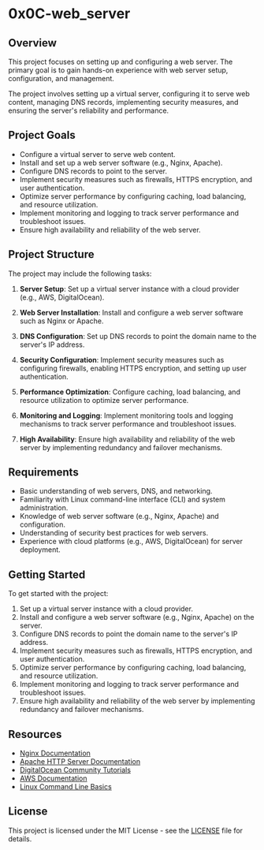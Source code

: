 # 0x0C-web_server

## Overview

This project focuses on setting up and configuring a web server. The primary goal is to gain hands-on experience with web server setup, configuration, and management. 

The project involves setting up a virtual server, configuring it to serve web content, managing DNS records, implementing security measures, and ensuring the server's reliability and performance.

## Project Goals

- Configure a virtual server to serve web content.
- Install and set up a web server software (e.g., Nginx, Apache).
- Configure DNS records to point to the server.
- Implement security measures such as firewalls, HTTPS encryption, and user authentication.
- Optimize server performance by configuring caching, load balancing, and resource utilization.
- Implement monitoring and logging to track server performance and troubleshoot issues.
- Ensure high availability and reliability of the web server.

## Project Structure

The project may include the following tasks:

1. **Server Setup**: Set up a virtual server instance with a cloud provider (e.g., AWS, DigitalOcean).

2. **Web Server Installation**: Install and configure a web server software such as Nginx or Apache.

3. **DNS Configuration**: Set up DNS records to point the domain name to the server's IP address.

4. **Security Configuration**: Implement security measures such as configuring firewalls, enabling HTTPS encryption, and setting up user authentication.

5. **Performance Optimization**: Configure caching, load balancing, and resource utilization to optimize server performance.

6. **Monitoring and Logging**: Implement monitoring tools and logging mechanisms to track server performance and troubleshoot issues.

7. **High Availability**: Ensure high availability and reliability of the web server by implementing redundancy and failover mechanisms.

## Requirements

- Basic understanding of web servers, DNS, and networking.
- Familiarity with Linux command-line interface (CLI) and system administration.
- Knowledge of web server software (e.g., Nginx, Apache) and configuration.
- Understanding of security best practices for web servers.
- Experience with cloud platforms (e.g., AWS, DigitalOcean) for server deployment.

## Getting Started

To get started with the project:

1. Set up a virtual server instance with a cloud provider.
2. Install and configure a web server software (e.g., Nginx, Apache) on the server.
3. Configure DNS records to point the domain name to the server's IP address.
4. Implement security measures such as firewalls, HTTPS encryption, and user authentication.
5. Optimize server performance by configuring caching, load balancing, and resource utilization.
6. Implement monitoring and logging to track server performance and troubleshoot issues.
7. Ensure high availability and reliability of the web server by implementing redundancy and failover mechanisms.

## Resources

- [Nginx Documentation](https://nginx.org/en/docs/)
- [Apache HTTP Server Documentation](https://httpd.apache.org/docs/)
- [DigitalOcean Community Tutorials](https://www.digitalocean.com/community/tutorials)
- [AWS Documentation](https://docs.aws.amazon.com/)
- [Linux Command Line Basics](https://ubuntu.com/tutorials/command-line-for-beginners#1-overview)

## License

This project is licensed under the MIT License - see the [LICENSE](LICENSE) file for details.


